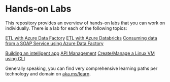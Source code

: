 # Hands-on Labs

This repository provides an overview of hands-on labs that you can work on individually. There is a lab for each of the following topics:

[ETL with Azure Data Factory](https://github.com/machteldbogels/handsonlabs/blob/master/1-etlwithadf/instructions.md)
[ETL with Azure Databricks](https://github.com/machteldbogels/handsonlabs/blob/master/2-etlwithdatabricks/instructions.md)
[Consuming data from a SOAP Service using Azure Data Factory](https://medium.com/@gabrielsribe/consuming-a-soap-service-using-azure-data-factory-copy-data-activity-a4a3332cc4c)


[Building an intelligent app](https://github.com/microsoft/TailwindTraders)
[API Management](https://github.com/pascalvanderheiden/ais-sync-pattern)
[Create/Manage a Linux VM using CLI](https://docs.microsoft.com/en-us/azure/virtual-machines/linux/tutorial-manage-vm)






Generally speaking, you can find very comprehensive learning paths per technology and domain on [aka.ms/learn](https://aka.ms/learn).
